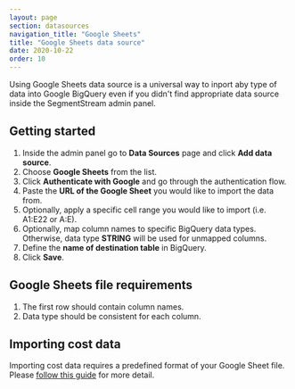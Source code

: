 ```yaml
---
layout: page
section: datasources
navigation_title: "Google Sheets"
title: "Google Sheets data source"
date: 2020-10-22
order: 10
---
```


Using Google Sheets data source is a universal way to inport aby type of data into Google BigQuery even if you didn't find appropriate data source inside the SegmentStream admin panel.

## Getting started

1. Inside the admin panel go to **Data Sources** page and click **Add data source**.
2. Choose **Google Sheets** from the list.
3. Click **Authenticate with Google** and go through the authentication flow.
4. Paste the **URL of the Google Sheet** you would like to import the data from.
5. Optionally, apply a specific cell range you would like to import (i.e. A1:E22 or A:E).
6. Optionally, map column names to specific BigQuery data types. Otherwise, data type **STRING** will be used for unmapped columns.
7. Define the **name of destination table** in BigQuery.
8. Click **Save**.

## Google Sheets file requirements

1. The first row should contain column names.
2. Data type should be consistent for each column.

## Importing cost data

Importing cost data requires a predefined format of your Google Sheet file. Please [follow this guide](/guides/google-sheets-cost-data-import) for more detail.
